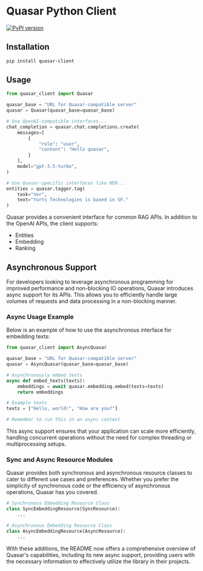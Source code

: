 # Quasar Python Client

[![PyPI version](https://img.shields.io/pypi/v/quasar-client.svg)](https://pypi.org/project/quasar-client/)

## Installation

```sh
pip install quasar-client
```

## Usage

```python
from quasar_client import Quasar

quasar_base = "URL for Quasar-compatible server"
quasar = Quasar(quasar_base=quasar_base)

# Use OpenAI-compatible interfaces...
chat_completion = quasar.chat.completions.create(
    messages=[
        {
            "role": "user",
            "content": "Hello quasar",
        }
    ],
    model="gpt-3.5-turbo",
)

# Use Quasar-specific interfaces like NER...
entities = quasar.tagger.tag(
    task="ner", 
    text="Yurts Technologies is based in SF."
)
```

Quasar provides a convenient interface for common RAG APIs. In addition to the OpenAI APIs, the client supports:

- Entities
- Embedding
- Ranking

## Asynchronous Support

For developers looking to leverage asynchronous programming for improved performance and non-blocking IO operations, Quasar introduces async support for its APIs. This allows you to efficiently handle large volumes of requests and data processing in a non-blocking manner.

### Async Usage Example

Below is an example of how to use the asynchronous interface for embedding texts:

```python
from quasar_client import AsyncQuasar

quasar_base = "URL for Quasar-compatible server"
quasar = AsyncQuasar(quasar_base=quasar_base)

# Asynchronously embed texts
async def embed_texts(texts):
    embeddings = await quasar.embedding.embed(texts=texts)
    return embeddings

# Example texts
texts = ["Hello, world!", "How are you?"]

# Remember to run this in an async context
```

This async support ensures that your application can scale more efficiently, handling concurrent operations without the need for complex threading or multiprocessing setups.

### Sync and Async Resource Modules

Quasar provides both synchronous and asynchronous resource classes to cater to different use cases and preferences. Whether you prefer the simplicity of synchronous code or the efficiency of asynchronous operations, Quasar has you covered.

```python
# Synchronous Embedding Resource Class
class SyncEmbeddingResource(SyncResource):
    ...

# Asynchronous Embedding Resource Class
class AsyncEmbeddingResource(AsyncResource):
    ...
```

With these additions, the README now offers a comprehensive overview of Quasar's capabilities, including its new async support, providing users with the necessary information to effectively utilize the library in their projects.